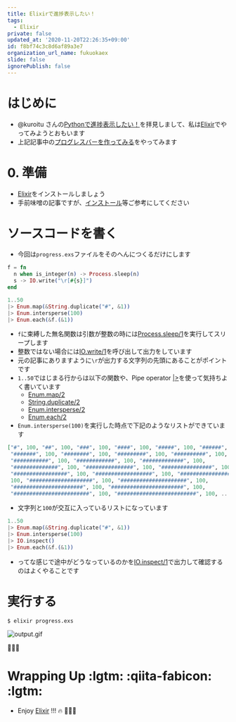 ```yaml
---
title: Elixirで進捗表示したい！
tags:
  - Elixir
private: false
updated_at: '2020-11-20T22:26:35+09:00'
id: f8bf74c3c8d6af89a3e7
organization_url_name: fukuokaex
slide: false
ignorePublish: false
---
```

# はじめに
- @kuroitu さんの[Pythonで進捗表示したい！](https://qiita.com/kuroitu/items/f18acf87269f4267e8c1)を拝見しまして、私は[Elixir](https://elixir-lang.org/)でやってみようとおもいます
- 上記記事中の[プログレスバーを作ってみる](https://qiita.com/kuroitu/items/f18acf87269f4267e8c1#%E3%83%97%E3%83%AD%E3%82%B0%E3%83%AC%E3%82%B9%E3%83%90%E3%83%BC%E3%82%92%E4%BD%9C%E3%81%A3%E3%81%A6%E3%81%BF%E3%82%8B)をやってみます

# 0. 準備
- [Elixir](https://elixir-lang.org/)をインストールしましょう
- 手前味噌の記事ですが、[インストール](https://qiita.com/torifukukaiou/items/d04d0273749c41eb50af#0-%E3%82%A4%E3%83%B3%E3%82%B9%E3%83%88%E3%83%BC%E3%83%AB)等ご参考にしてください

# ソースコードを書く
- 今回は`progress.exs`ファイルをそのへんにつくるだけにします

```elixir:progress.exs
f = fn
  n when is_integer(n) -> Process.sleep(n)
  s -> IO.write("\r[#{s}]")
end

1..50
|> Enum.map(&String.duplicate("#", &1))
|> Enum.intersperse(100)
|> Enum.each(&f.(&1))
```

- `f`に束縛した無名関数は引数が整数の時には[Process.sleep/1](https://hexdocs.pm/elixir/Process.html#sleep/1)を実行してスリープします
- 整数ではない場合には[IO.write/1](https://hexdocs.pm/elixir/IO.html#write/2)を呼び出して出力をしています
- 元の記事にありますように`\r`が出力する文字列の先頭にあることがポイントです
- `1..50`ではじまる行からは以下の関数や、Pipe operator [|>](https://hexdocs.pm/elixir/Kernel.html#%7C%3E/2)を使って気持ちよく書いています
    - [Enum.map/2](https://hexdocs.pm/elixir/Enum.html#map/2)
    - [String.duplicate/2](https://hexdocs.pm/elixir/String.html#duplicate/2)
    - [Enum.intersperse/2](https://hexdocs.pm/elixir/Enum.html#intersperse/2)
    - [Enum.each/2](https://hexdocs.pm/elixir/Enum.html#each/2)
- `Enum.intersperse(100)`を実行した時点で下記のようなリストができています

``` elixir
["#", 100, "##", 100, "###", 100, "####", 100, "#####", 100, "######", 100,
 "#######", 100, "########", 100, "#########", 100, "##########", 100,
 "###########", 100, "############", 100, "#############", 100,
 "##############", 100, "###############", 100, "################", 100,
 "#################", 100, "##################", 100, "###################",
 100, "####################", 100, "#####################", 100,
 "######################", 100, "#######################", 100,
 "########################", 100, "#########################", 100, ...]
```
- 文字列と`100`が交互に入っているリストになっています
 
```elixir:progress.exs
1..50
|> Enum.map(&String.duplicate("#", &1))
|> Enum.intersperse(100)
|> IO.inspect()
|> Enum.each(&f.(&1))
```

- ってな感じで途中がどうなっているのかを[IO.inspect/1](https://hexdocs.pm/elixir/IO.html#inspect/2)で出力して確認するのはよくやることです

# 実行する

```
$ elixir progress.exs
```

![output.gif](https://qiita-image-store.s3.ap-northeast-1.amazonaws.com/0/131808/9c58efdc-0104-ebdd-6465-1963f58f02d1.gif)

:tada::tada::tada:

# Wrapping Up :lgtm: :qiita-fabicon: :lgtm: 
- Enjoy [Elixir](https://elixir-lang.org/) !!! :fire: :rocket::rocket::rocket: 
